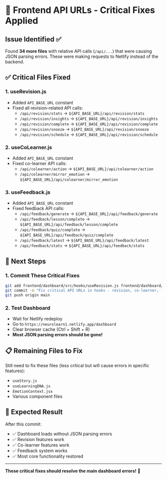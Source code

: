# 🔧 Frontend API URLs - Critical Fixes Applied

## Issue Identified ✅

Found **34 more files** with relative API calls (`/api/...`) that were causing JSON parsing errors. These were making requests to Netlify instead of the backend.

## ✅ Critical Files Fixed

### **1. useRevision.js**
- Added `API_BASE_URL` constant
- Fixed all revision-related API calls:
  - `/api/revision/stats` → `${API_BASE_URL}/api/revision/stats`
  - `/api/revision/insights` → `${API_BASE_URL}/api/revision/insights`
  - `/api/revision/complete` → `${API_BASE_URL}/api/revision/complete`
  - `/api/revision/snooze` → `${API_BASE_URL}/api/revision/snooze`
  - `/api/revision/schedule` → `${API_BASE_URL}/api/revision/schedule`

### **2. useCoLearner.js**
- Added `API_BASE_URL` constant
- Fixed co-learner API calls:
  - `/api/colearner/action` → `${API_BASE_URL}/api/colearner/action`
  - `/api/colearner/mirror_emotion` → `${API_BASE_URL}/api/colearner/mirror_emotion`

### **3. useFeedback.js**
- Added `API_BASE_URL` constant
- Fixed feedback API calls:
  - `/api/feedback/generate` → `${API_BASE_URL}/api/feedback/generate`
  - `/api/feedback/lesson/complete` → `${API_BASE_URL}/api/feedback/lesson/complete`
  - `/api/feedback/quiz/complete` → `${API_BASE_URL}/api/feedback/quiz/complete`
  - `/api/feedback/latest` → `${API_BASE_URL}/api/feedback/latest`
  - `/api/feedback/stats` → `${API_BASE_URL}/api/feedback/stats`

## 🚀 Next Steps

### **1. Commit These Critical Fixes**
```bash
git add frontend/dashboard/src/hooks/useRevision.js frontend/dashboard/src/hooks/useCoLearner.js frontend/dashboard/src/hooks/useFeedback.js
git commit -m "Fix critical API URLs in hooks - revision, co-learner, feedback"
git push origin main
```

### **2. Test Dashboard**
- Wait for Netlify redeploy
- Go to `https://neurolearn1.netlify.app/dashboard`
- Clear browser cache (Ctrl + Shift + R)
- **Most JSON parsing errors should be gone!**

## 📋 Remaining Files to Fix

Still need to fix these files (less critical but will cause errors in specific features):
- `useStory.js`
- `useLearningDNA.js`
- `EmotionContext.jsx`
- Various component files

## 🎯 Expected Result

After this commit:
- ✅ Dashboard loads without JSON parsing errors
- ✅ Revision features work
- ✅ Co-learner features work
- ✅ Feedback system works
- ✅ Most core functionality restored

---

**These critical fixes should resolve the main dashboard errors!** 🎉
